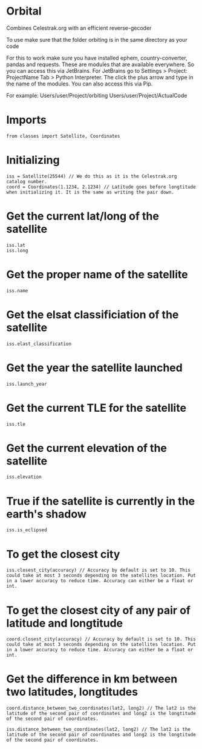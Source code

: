 # Orbital
Combines Celestrak.org with an efficient reverse-gecoder


To use make sure that the folder orbiting is in the same directory as your code

For this to work make sure you have installed ephem, country-converter, pandas and requests. These are modules that are available everywhere. So you can access this via JetBrains. For JetBrains go to Settings > Project: ProjectName Tab > Python Interpreter. The click the plus arrow and type in the name of the modules. You can also access this via Pip.

For example:
    Users/user/Project/orbiting
    Users/user/Project/ActualCode
    
# Imports
    from classes import Satellite, Coordinates
 
# Initializing 
    iss = Satellite(25544) // We do this as it is the Celestrak.org catalog number.
    coord = Coordinates(1.1234, 2.1234) // Latitude goes before longtitude when initializing it. It is the same as writing the pair down.
  
# Get the current lat/long of the satellite
    iss.lat
    iss.long
    
# Get the proper name of the satellite
    iss.name
    
# Get the elsat classificiation of the satellite
    iss.elast_classification
    
# Get the year the satellite launched
    iss.launch_year
    
# Get the current TLE for the satellite
    iss.tle
    
# Get the current elevation of the satellite
    iss.elevation
    
# True if the satellite is currently in the earth's shadow
    iss.is_eclipsed
    
# To get the closest city
    iss.closest_city(accuracy) // Accuracy by default is set to 10. This could take at most 3 seconds depending on the satellites location. Put in a lower accuracy to reduce time. Accuracy can either be a float or int.
    
# To get the closest city of any pair of latitude and longtitude
    coord.closest_city(accuracy) // Accuracy by default is set to 10. This could take at most 3 seconds depending on the satellites location. Put in a lower accuracy to reduce time. Accuracy can either be a float or int.

# Get the difference in km between two latitudes, longtitudes
    coord.distance_between_two_coordinates(lat2, long2) // The lat2 is the latitude of the second pair of coordinates and long2 is the longtitude of the second pair of coordinates.
    
    iss.distance_between_two_coordinates(lat2, long2) // The lat2 is the latitude of the second pair of coordinates and long2 is the longtitude of the second pair of coordinates.
    
    
   

